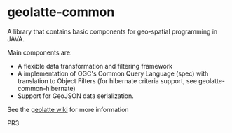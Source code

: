 geolatte-common
===============

A library that contains basic components for geo-spatial programming in JAVA.

Main components are:
* A flexible data transformation and filtering framework
* A implementation of OGC's Common Query Language (spec) with translation to Object Filters (for hibernate criteria support, see geolatte-common-hibernate)
* Support for GeoJSON data serialization.

See the [geolatte wiki](http://www.geolatte.org/confluence/display/base/Home+%28geolatte-common%29 "geolatte wiki") for more information

PR3
